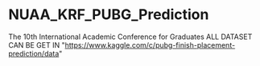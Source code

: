 # NUAA_KRF_PUBG_Prediction
The 10th International Academic Conference for Graduates
ALL DATASET CAN BE GET IN "https://www.kaggle.com/c/pubg-finish-placement-prediction/data"
